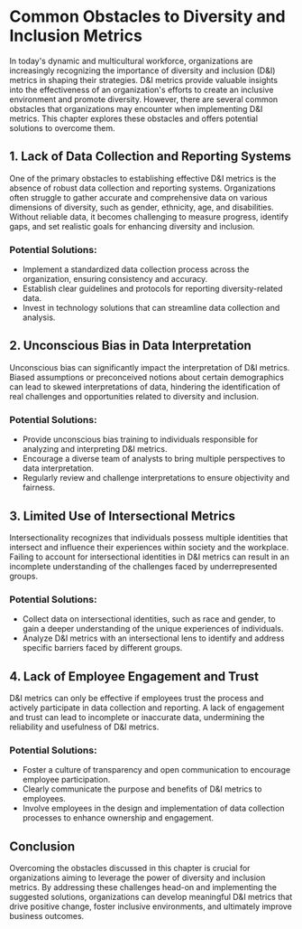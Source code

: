 Common Obstacles to Diversity and Inclusion Metrics
============================================================



In today's dynamic and multicultural workforce, organizations are increasingly recognizing the importance of diversity and inclusion (D\&I) metrics in shaping their strategies. D\&I metrics provide valuable insights into the effectiveness of an organization's efforts to create an inclusive environment and promote diversity. However, there are several common obstacles that organizations may encounter when implementing D\&I metrics. This chapter explores these obstacles and offers potential solutions to overcome them.

1\. Lack of Data Collection and Reporting Systems
------------------------------------------------

One of the primary obstacles to establishing effective D\&I metrics is the absence of robust data collection and reporting systems. Organizations often struggle to gather accurate and comprehensive data on various dimensions of diversity, such as gender, ethnicity, age, and disabilities. Without reliable data, it becomes challenging to measure progress, identify gaps, and set realistic goals for enhancing diversity and inclusion.

### Potential Solutions:

* Implement a standardized data collection process across the organization, ensuring consistency and accuracy.
* Establish clear guidelines and protocols for reporting diversity-related data.
* Invest in technology solutions that can streamline data collection and analysis.

2\. Unconscious Bias in Data Interpretation
------------------------------------------

Unconscious bias can significantly impact the interpretation of D\&I metrics. Biased assumptions or preconceived notions about certain demographics can lead to skewed interpretations of data, hindering the identification of real challenges and opportunities related to diversity and inclusion.

### Potential Solutions:

* Provide unconscious bias training to individuals responsible for analyzing and interpreting D\&I metrics.
* Encourage a diverse team of analysts to bring multiple perspectives to data interpretation.
* Regularly review and challenge interpretations to ensure objectivity and fairness.

3\. Limited Use of Intersectional Metrics
----------------------------------------

Intersectionality recognizes that individuals possess multiple identities that intersect and influence their experiences within society and the workplace. Failing to account for intersectional identities in D\&I metrics can result in an incomplete understanding of the challenges faced by underrepresented groups.

### Potential Solutions:

* Collect data on intersectional identities, such as race and gender, to gain a deeper understanding of the unique experiences of individuals.
* Analyze D\&I metrics with an intersectional lens to identify and address specific barriers faced by different groups.

4\. Lack of Employee Engagement and Trust
----------------------------------------

D\&I metrics can only be effective if employees trust the process and actively participate in data collection and reporting. A lack of engagement and trust can lead to incomplete or inaccurate data, undermining the reliability and usefulness of D\&I metrics.

### Potential Solutions:

* Foster a culture of transparency and open communication to encourage employee participation.
* Clearly communicate the purpose and benefits of D\&I metrics to employees.
* Involve employees in the design and implementation of data collection processes to enhance ownership and engagement.

Conclusion
----------

Overcoming the obstacles discussed in this chapter is crucial for organizations aiming to leverage the power of diversity and inclusion metrics. By addressing these challenges head-on and implementing the suggested solutions, organizations can develop meaningful D\&I metrics that drive positive change, foster inclusive environments, and ultimately improve business outcomes.
